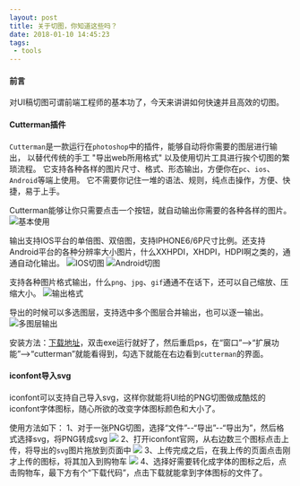 ```yaml
---
layout: post
title: 关于切图，你知道这些吗？
date: 2018-01-10 14:45:23
tags:
 - tools
---
```


#### 前言
对UI稿切图可谓前端工程师的基本功了，今天来讲讲如何快速并且高效的切图。

#### Cutterman插件
`Cutterman`是一款运行在`photoshop`中的插件，能够自动将你需要的图层进行输出， 以替代传统的手工 "导出web所用格式" 以及使用切片工具进行挨个切图的繁琐流程。 它支持各种各样的图片尺寸、格式、形态输出，方便你在`pc`、`ios`、`Android`等端上使用。 它不需要你记住一堆的语法、规则，纯点击操作，方便、快捷，易于上手。

Cutterman能够让你只需要点击一个按钮，就自动输出你需要的各种各样的图片。
![基本使用](https://fs.andylistudio.com/blog/2018_01_10/sample1.gif)

输出支持IOS平台的单倍图、双倍图，支持IPHONE6/6P尺寸比例。还支持Android平台的各种分辨率大小图片，什么XXHPDI，XHDPI，HDPI啊之类的，通通自动化输出。
![IOS切图](https://fs.andylistudio.com/blog/2018_01_10/sample2.png)
![Android切图](https://fs.andylistudio.com/blog/2018_01_10/sample3.png)

支持各种图片格式输出，什么`png`、`jpg`、`gif`通通不在话下，还可以自己缩放、压缩大小。
![输出格式](https://fs.andylistudio.com/blog/2018_01_10/sample4.png)

导出的时候可以多选图层，支持选中多个图层合并输出，也可以逐一输出。
![多图层输出](https://fs.andylistudio.com/blog/2018_01_10/sample5.png)

安装方法：[下载地址](http://static.cutterman.cn/products/win/Cutterman_panel_3.5.0_201711141423.zip)，双击exe运行就好了，然后重启ps，在“窗口”-->“扩展功能”-->“cutterman”就能看得到，勾选下就能在右边看到`cutterman`的界面。

#### iconfont导入svg
iconfont可以支持自己导入svg，这样你就能将UI给的PNG切图做成酷炫的iconfont字体图标，随心所欲的改变字体图标颜色和大小了。

使用方法如下：
1、对于一张PNG切图，选择“文件”--“导出”--“导出为”，然后格式选择svg，将PNG转成svg
![](https://fs.andylistudio.com/blog/2018_01_10/sample6.png)
2、打开iconfont官网，从右边数三个图标点击上传，将导出的`svg`图片拖放到页面中
![](https://fs.andylistudio.com/blog/2018_01_10/sample7.png)
3、上传完成之后，在我上传的页面点击刚才上传的图标，将其加入到购物车
![](https://fs.andylistudio.com/blog/2018_01_10/sample9.png)
4、选择好需要转化成字体的图标之后，点击购物车，最下方有个“下载代码”，点击下载就能拿到字体图标的文件了。
